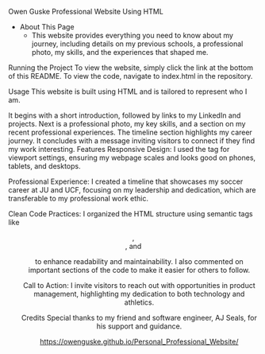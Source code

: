 Owen Guske Professional Website Using HTML
* About This Page
  * This website provides everything you need to know about my journey, including details on my previous schools, a professional photo, my skills, and the experiences that shaped me.

Running the Project
To view the website, simply click the link at the bottom of this README.
To view the code, navigate to index.html in the repository.

Usage
This website is built using HTML and is tailored to represent who I am.

It begins with a short introduction, followed by links to my LinkedIn and projects.
Next is a professional photo, my key skills, and a section on my recent professional experiences.
The timeline section highlights my career journey.
It concludes with a message inviting visitors to connect if they find my work interesting.
Features
Responsive Design:
I used the <meta> tag for viewport settings, ensuring my webpage scales and looks good on phones, tablets, and desktops.

Professional Experience:
I created a timeline that showcases my soccer career at JU and UCF, focusing on my leadership and dedication, which are transferable to my professional work ethic.

Clean Code Practices:
I organized the HTML structure using semantic tags like <header>, <div>, and <ul> to enhance readability and maintainability. I also commented on important sections of the code to make it easier for others to follow.

Call to Action:
I invite visitors to reach out with opportunities in product management, highlighting my dedication to both technology and athletics.

Credits
Special thanks to my friend and software engineer, AJ Seals, for his support and guidance.





https://owenguske.github.io/Personal_Professional_Website/
